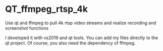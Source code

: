 # QT_ffmpeg_rtsp_4k
Use qt and ffmpeg to pull 4k rtsp video streams and realize recording and screenshot functions

I developed it with vs2019 and qt tools. You can add my files directly to the qt project. Of course, you also need the dependency of ffmpeg.
